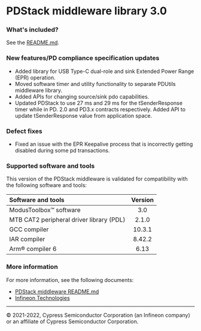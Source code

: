 # PDStack middleware library 3.0

### What's included?
See the [README.md](./README.md).

### New features/PD compliance specification updates

- Added library for USB Type-C dual-role and sink Extended Power Range (EPR) operation.
- Moved software timer and utility functionality to separate PDUtils middleware library.
- Added APIs for changing source/sink pdo capabilities.
- Updated PDStack to use 27 ms and 29 ms for the tSenderResponse timer while in PD.
  2.0 and PD3.x contracts respectively. Added API to update tSenderResponse
  value from application space.

### Defect fixes

- Fixed an issue with the EPR Keepalive process that is incorrectly getting disabled during some pd transactions.


### Supported software and tools
This version of the PDStack middleware is validated for compatibility with the following software and tools:

| Software and tools                                      | Version |
| :---                                                    | :----:  |
| ModusToolbox&trade; software                            | 3.0     |
| MTB CAT2 peripheral driver library (PDL)                | 2.1.0   |
| GCC compiler                                            | 10.3.1  |
| IAR compiler                                            | 8.42.2  |
| Arm&reg; compiler 6                                     | 6.13    |

### More information
For more information, see the following documents:
* [PDStack middleware README.md](./README.md)
* [Infineon Technologies](https://www.infineon.com)
  
---
© 2021-2022, Cypress Semiconductor Corporation (an Infineon company) or an affiliate of Cypress Semiconductor Corporation.

